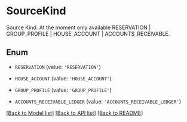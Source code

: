 # SourceKind

Source Kind. At the moment only available RESERVATION | GROUP_PROFILE | HOUSE_ACCOUNT | ACCOUNTS_RECEIVABLE.

## Enum

* `RESERVATION` (value: `'RESERVATION'`)

* `HOUSE_ACCOUNT` (value: `'HOUSE_ACCOUNT'`)

* `GROUP_PROFILE` (value: `'GROUP_PROFILE'`)

* `ACCOUNTS_RECEIVABLE_LEDGER` (value: `'ACCOUNTS_RECEIVABLE_LEDGER'`)

[[Back to Model list]](../README.md#documentation-for-models) [[Back to API list]](../README.md#documentation-for-api-endpoints) [[Back to README]](../README.md)



